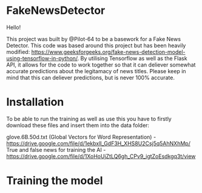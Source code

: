 # FakeNewsDetector

Hello!

This project was built by @Pilot-64 to be a basework for a Fake News Detector. This code was based around this project but has been heavily modified: https://www.geeksforgeeks.org/fake-news-detection-model-using-tensorflow-in-python/. By utilising Tensorflow as well as the Flask API, it allows for the code to work together so that it can deliever somewhat accurate predictions about the legitamacy of news titles. Please keep in mind that this can deliever predictions, but is never 100% accurate.

# Installation
To be able to run the training as well as use this you have to firstly download these files and insert them into the data folder:

glove.6B.50d.txt (Global Vectors for Word Representation) - https://drive.google.com/file/d/1ekbxlI_GdF3H_XHS8U2Csj5q5AhNXhMp/       
True and false news for training the AI - https://drive.google.com/file/d/1XoHoUjZtLQ6gh_CPv9_igtZoEsdkgq3t/view

# Training the model
